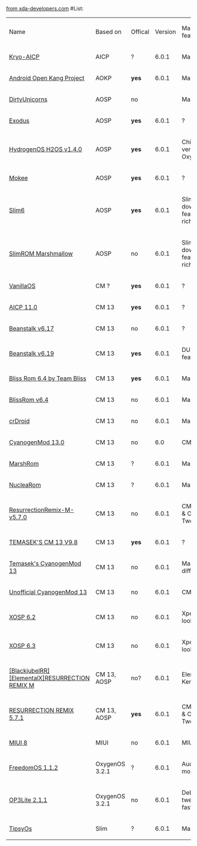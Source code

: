 
<a href="http://forum.xda-developers.com/oneplus-3/development/">from xda-developers.com</a>
#List:
<table>
<tbody>
<tr class="odd">
<td><p>Name</p></td>
<td><p>Based on</p></td>
<td><p>Offical</p></td>
<td><p>Version</p></td>
<td><p>Main features</p></td>
</tr>
<tr class="even">
<td><p><a href="http://forum.xda-developers.com/oneplus-3/development/rom-kryo-aicp-t3416034">Kryo-AICP</a></p></td>
<td><p>AICP</p></td>
<td><p>?</p></td>
<td><p><a href=""></a>6.0.1</p></td>
<td><p>Many...</p></td>
</tr>
<tr class="odd">
<td><p><a href="http://forum.xda-developers.com/oneplus-3/development/rom-android-kang-project-aokp-t3417693">Android Open Kang Project</a></p></td>
<td><p>AOKP</p></td>
<td><p><strong>yes</strong></p></td>
<td><p>6.0.1</p></td>
<td><p>Many?</p></td>
</tr>
<tr class="even">
<td><p><a href="http://forum.xda-developers.com/oneplus-3/development/rom-dirtyunicorns-t3401485">DirtyUnicorns</a></p></td>
<td><p>AOSP</p></td>
<td><p>no</p></td>
<td><p><br />
</p></td>
<td><p>Many?</p></td>
</tr>
<tr class="odd">
<td><p><a href="http://forum.xda-developers.com/oneplus-3/development/rom-exodus-android-6-oneplus3-t3409411">Exodus</a></p></td>
<td><p>AOSP</p></td>
<td><p><strong>yes</strong></p></td>
<td><p>6.0.1</p></td>
<td><p>?</p></td>
</tr>
<tr class="even">
<td><p><a href="http://forum.xda-developers.com/oneplus-3/development/rom-hydrogenos-h2os-v1-4-0-t3409753">HydrogenOS H2OS v1.4.0</a></p></td>
<td><p>AOSP</p></td>
<td><p><strong>yes</strong></p></td>
<td><p>6.0.1</p></td>
<td><p>Chinese version of OxygenOS</p></td>
</tr>
<tr class="odd">
<td><p><a href="http://forum.xda-developers.com/oneplus-3/development/rom-mokee-oneplus-3-t3419005">Mokee</a></p></td>
<td><p>AOSP</p></td>
<td><p><strong>yes</strong></p></td>
<td><p>6.0.1</p></td>
<td><p>?</p></td>
</tr>
<tr class="even">
<td><p><a href="http://forum.xda-developers.com/oneplus-3/development/rom-slim6-oneplus3-t3419188">Slim6</a></p></td>
<td><p>AOSP</p></td>
<td><p><strong>yes</strong></p></td>
<td><p>6.0.1</p></td>
<td><p>Slimmed down, feature rich</p></td>
</tr>
<tr class="odd">
<td><p><a href="http://forum.xda-developers.com/oneplus-3/development/rom-slimrom-marshmallow-t3409196">SlimROM Marshmallow</a></p></td>
<td><p>AOSP</p></td>
<td><p>no</p></td>
<td><p>6.0.1</p></td>
<td><p><a href=""></a>Slimmed down, feature rich</p></td>
</tr>
<tr class="even">
<td><p><a href="http://forum.xda-developers.com/oneplus-3/development/rom-unofficial-cm13-t3415726">VanillaOS</a></p></td>
<td><p>CM ?</p></td>
<td><p><strong>yes</strong></p></td>
<td><p>6.0.1</p></td>
<td><p>?</p></td>
</tr>
<tr class="odd">
<td><p><a href="http://forum.xda-developers.com/oneplus-3/development/rom-aicp-11-0-oneplus3-t3404193">AICP 11.0</a></p></td>
<td><p>CM 13</p></td>
<td><p><strong>yes</strong></p></td>
<td><p>6.0.1</p></td>
<td><p>?</p></td>
</tr>
<tr class="even">
<td><p><a href="http://forum.xda-developers.com/oneplus-3/development/rom-t3401132">Beanstalk v6.17</a></p></td>
<td><p>CM 13</p></td>
<td><p>no</p></td>
<td><p>6.0.1</p></td>
<td><p>?</p></td>
</tr>
<tr class="odd">
<td><p><a href="http://forum.xda-developers.com/oneplus-3/development/rom-t3401662">Beanstalk v6.19</a></p></td>
<td><p>CM 13</p></td>
<td><p><strong>yes</strong></p></td>
<td><p>6.0.1</p></td>
<td><p>DU features</p></td>
</tr>
<tr class="even">
<td><p><a href="http://forum.xda-developers.com/oneplus-3/development/rom-bliss-rom-6-3-team-bliss-t3405154">Bliss Rom 6.4 by Team Bliss</a></p></td>
<td><p>CM 13</p></td>
<td><p><strong>yes</strong></p></td>
<td><p>6.0.1</p></td>
<td><p>Many...</p></td>
</tr>
<tr class="odd">
<td><p><a href="http://forum.xda-developers.com/oneplus-3/development/rom-t3402310">BlissRom v6.4</a></p></td>
<td><p>CM 13</p></td>
<td><p>no</p></td>
<td><p>6.0.1</p></td>
<td><p>Many...</p></td>
</tr>
<tr class="even">
<td><p><a href="http://forum.xda-developers.com/oneplus-3/development/rom-t3402602">crDroid</a></p></td>
<td><p>CM 13</p></td>
<td><p>no</p></td>
<td><p>6.0.1</p></td>
<td><p>Many…</p></td>
</tr>
<tr class="odd">
<td><p><a href="http://forum.xda-developers.com/oneplus-3/development/rom-cyanogenmod-13-0-oneplus-3-t3403168">CyanogenMod 13.0</a></p></td>
<td><p>CM 13</p></td>
<td><p>no</p></td>
<td><p>6.0</p></td>
<td><p>CM</p></td>
</tr>
<tr class="even">
<td><p><a href="http://forum.xda-developers.com/oneplus-3/development/rom-t3412194">MarshRom</a></p></td>
<td><p>CM 13</p></td>
<td><p>?</p></td>
<td><p><a href=""></a>6.0.1</p></td>
<td><p>Many?</p></td>
</tr>
<tr class="odd">
<td><p><a href="http://forum.xda-developers.com/oneplus-3/development/nuclearom-android-6-0-1r46-t3405181">NucleaRom</a></p></td>
<td><p>CM 13</p></td>
<td><p>?</p></td>
<td><p><a href=""></a>6.0.1</p></td>
<td><p>Many…</p></td>
</tr>
<tr class="even">
<td><p><a href="http://forum.xda-developers.com/oneplus-3/development/rom-resurrectionremix-m-v5-7-0-20160616-t3399921">ResurrectionRemix-M-v5.7.0</a></p></td>
<td><p>CM 13</p></td>
<td><p>no</p></td>
<td><p><a href=""></a>6.0.1</p></td>
<td><p>CM, SLIM &amp; OMNI Tweaks</p></td>
</tr>
<tr class="odd">
<td><p><a href="http://forum.xda-developers.com/oneplus-3/development/rom-temasek-s-cm-13-t3401626">TEMASEK'S CM 13 V9.8</a></p></td>
<td><p>CM 13</p></td>
<td><p><strong>yes</strong></p></td>
<td><p>6.0.1</p></td>
<td><p>?</p></td>
</tr>
<tr class="even">
<td><p><a href="http://forum.xda-developers.com/oneplus-3/development/rom-temaseks-cyanogenmod-13-t3401719">Temasek's CyanogenMod 13</a></p></td>
<td><p>CM 13</p></td>
<td><p>no</p></td>
<td><p>6.0.1</p></td>
<td><p>Many different</p></td>
</tr>
<tr class="odd">
<td><p><a href="http://forum.xda-developers.com/oneplus-3/development/rom-unofficial-cyanogenmod-13-t3399089">Unofficial CyanogenMod 13</a></p></td>
<td><p>CM 13</p></td>
<td><p>no</p></td>
<td><p>6.0.1</p></td>
<td><p>CM</p></td>
</tr>
<tr class="even">
<td><p><a href="http://forum.xda-developers.com/oneplus-3/development/rom-xosp-6-2-t3402496">XOSP 6.2</a></p></td>
<td><p>CM 13</p></td>
<td><p>no</p></td>
<td><p>6.0.1</p></td>
<td><p>Xperia look</p></td>
</tr>
<tr class="odd">
<td><p><a href="http://forum.xda-developers.com/oneplus-3/development/rom-xosp-6-2-t3414558">XOSP 6.3</a></p></td>
<td><p>CM 13</p></td>
<td><p>no</p></td>
<td><p>6.0.1</p></td>
<td><p>Xperia look</p></td>
</tr>
<tr class="even">
<td><p><a href=""></a><a href="http://forum.xda-developers.com/oneplus-3/development/rom-resurrection-remix-m-t3399960">[BlackjubelRR][ElementalX]RESURRECTION REMIX M</a></p></td>
<td><p>CM 13, AOSP</p></td>
<td><p>no?</p></td>
<td><p>6.0.1</p></td>
<td><p>ElementalX Kernel</p></td>
</tr>
<tr class="odd">
<td><p><a href="http://forum.xda-developers.com/oneplus-3/development/rom-t3403365">RESURRECTION REMIX 5.7.1</a></p></td>
<td><p>CM 13, AOSP</p></td>
<td><p><strong>yes</strong></p></td>
<td><p>6.0.1</p></td>
<td><p><a href=""></a>CM, SLIM &amp; OMNI Tweaks</p></td>
</tr>
<tr class="even">
<td><p><a href="http://forum.xda-developers.com/oneplus-3/development/rom-miui-8-oneplus-3-based-6-0-1-t3425328">MIUI 8</a></p></td>
<td><p>MIUI</p></td>
<td><p>no</p></td>
<td><p>6.0.1</p></td>
<td><p>MIUI</p></td>
</tr>
<tr class="odd">
<td><p><a href="http://forum.xda-developers.com/oneplus-3/development/rom-freedomos-1-0-t3409348">FreedomOS 1.1.2</a></p></td>
<td><p>OxygenOS 3.2.1</p></td>
<td><p>?</p></td>
<td><p>6.0.1</p></td>
<td><p>Audio mods</p></td>
</tr>
<tr class="even">
<td><p><a href="http://forum.xda-developers.com/oneplus-3/development/rom-op3lite-debloated-tweaked-fast-t3404996">OP3Lite 2.1.1</a></p></td>
<td><p>OxygenOS 3.2.1</p></td>
<td><p>no</p></td>
<td><p>6.0.1</p></td>
<td><p>Debloated, tweaked, fast</p></td>
</tr>
<tr class="odd">
<td><p><a href="http://forum.xda-developers.com/oneplus-3/development/rom-tipsyos-t3399355">TipsyOs</a></p></td>
<td><p>Slim</p></td>
<td><p>?</p></td>
<td><p>6.0.1</p></td>
<td><p>Many...</p></td>
</tr>
</tbody>
</table>


